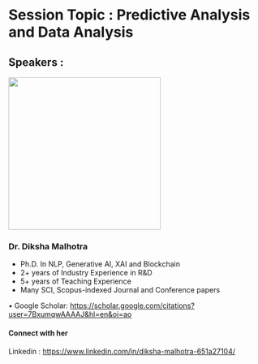 # Session Topic : Predictive Analysis and Data Analysis

## Speakers :
<img src="https://github.com/GDSCxAWS-UoL/Events/assets/150796895/1baf1ac5-a462-4667-b662-f6ac96ef7aa6" height = 300>
 <h3>Dr. Diksha Malhotra </h3> 
 
<ul><li> Ph.D. In NLP, Generative AI, XAI and Blockchain</li>
<li>2+ years of Industry Experience in R&D</li>
 <li>5+ years of Teaching Experience</li>
 <li>Many SCI, Scopus-indexed Journal and Conference papers</li></ul>

• Google Scholar:
https://scholar.google.com/citations?user=7BxumqwAAAAJ&hl=en&oi=ao

#### Connect with her

Linkedin :<a> https://www.linkedin.com/in/diksha-malhotra-651a27104/</a>
